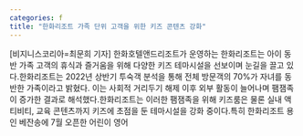 ```yaml
---
categories: f
title: "한화리조트 가족 단위 고객을 위한 키즈 콘텐츠 강화"
---
```

[비지니스코리아=최문희 기자] 한화호텔앤드리조트가 운영하는 한화리조트는 아이 동반 가족 고객의 휴식과 즐거움을 위해 다양한 키즈 테마시설을 선보이며 눈길을 끌고 있다.한화리조트는 2022년 상반기 투숙객 분석을 통해 전체 방문객의 70%가 자녀를 동반한 가족이라고 밝혔다. 이는 사회적 거리두기 해제 이후 외부 활동이 늘어나며 팸잼족이 증가한 결과로 해석했다.한화리조트는 이러한 팸잼족을 위해 키즈룸은 물론 실내 액티비티, 교육 콘텐츠까지 키즈에 초점을 둔 테마시설을 강화 중이다.특히 한화리조트 용인 베잔송에 7월 오픈한 어린이 영어